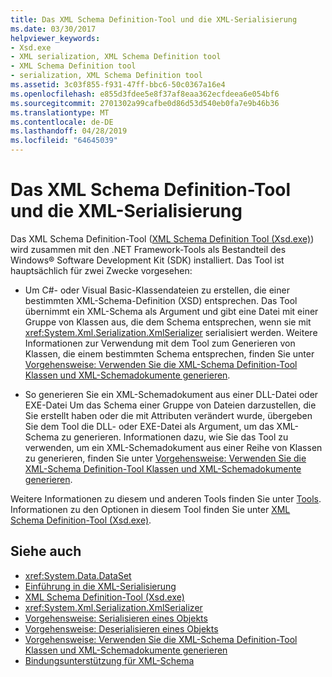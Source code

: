 ```yaml
---
title: Das XML Schema Definition-Tool und die XML-Serialisierung
ms.date: 03/30/2017
helpviewer_keywords:
- Xsd.exe
- XML serialization, XML Schema Definition tool
- XML Schema Definition tool
- serialization, XML Schema Definition tool
ms.assetid: 3c03f855-f931-47ff-bbc6-50c0367a16e4
ms.openlocfilehash: e855d3fdee5e8f37af8eaa362ecfdeea6e054bf6
ms.sourcegitcommit: 2701302a99cafbe0d86d53d540eb0fa7e9b46b36
ms.translationtype: MT
ms.contentlocale: de-DE
ms.lasthandoff: 04/28/2019
ms.locfileid: "64645039"
---
```

# <a name="the-xml-schema-definition-tool-and-xml-serialization"></a>Das XML Schema Definition-Tool und die XML-Serialisierung
Das XML Schema Definition-Tool ([XML Schema Definition Tool (Xsd.exe)](../../../docs/standard/serialization/xml-schema-definition-tool-xsd-exe.md)) wird zusammen mit den .NET Framework-Tools als Bestandteil des Windows® Software Development Kit (SDK) installiert. Das Tool ist hauptsächlich für zwei Zwecke vorgesehen:  
  
- Um C#- oder Visual Basic-Klassendateien zu erstellen, die einer bestimmten XML-Schema-Definition (XSD) entsprechen. Das Tool übernimmt ein XML-Schema als Argument und gibt eine Datei mit einer Gruppe von Klassen aus, die dem Schema entsprechen, wenn sie mit <xref:System.Xml.Serialization.XmlSerializer> serialisiert werden. Weitere Informationen zur Verwendung mit dem Tool zum Generieren von Klassen, die einem bestimmten Schema entsprechen, finden Sie unter [Vorgehensweise: Verwenden Sie die XML-Schema Definition-Tool Klassen und XML-Schemadokumente generieren](../../../docs/standard/serialization/xml-schema-def-tool-gen.md).  
  
- So generieren Sie ein XML-Schemadokument aus einer DLL-Datei oder EXE-Datei Um das Schema einer Gruppe von Dateien darzustellen, die Sie erstellt haben oder die mit Attributen verändert wurde, übergeben Sie dem Tool die DLL- oder EXE-Datei als Argument, um das XML-Schema zu generieren. Informationen dazu, wie Sie das Tool zu verwenden, um ein XML-Schemadokument aus einer Reihe von Klassen zu generieren, finden Sie unter [Vorgehensweise: Verwenden Sie die XML-Schema Definition-Tool Klassen und XML-Schemadokumente generieren](../../../docs/standard/serialization/xml-schema-def-tool-gen.md).  
  
 Weitere Informationen zu diesem und anderen Tools finden Sie unter [Tools](../../../docs/framework/tools/index.md). Informationen zu den Optionen in diesem Tool finden Sie unter [XML Schema Definition-Tool (Xsd.exe)](../../../docs/standard/serialization/xml-schema-definition-tool-xsd-exe.md).  
  
## <a name="see-also"></a>Siehe auch

- <xref:System.Data.DataSet>
- [Einführung in die XML-Serialisierung](../../../docs/standard/serialization/introducing-xml-serialization.md)
- [XML Schema Definition-Tool (Xsd.exe)](../../../docs/standard/serialization/xml-schema-definition-tool-xsd-exe.md)
- <xref:System.Xml.Serialization.XmlSerializer>
- [Vorgehensweise: Serialisieren eines Objekts](../../../docs/standard/serialization/how-to-serialize-an-object.md)
- [Vorgehensweise: Deserialisieren eines Objekts](../../../docs/standard/serialization/how-to-deserialize-an-object.md)
- [Vorgehensweise: Verwenden Sie die XML-Schema Definition-Tool Klassen und XML-Schemadokumente generieren](../../../docs/standard/serialization/xml-schema-def-tool-gen.md)
- [Bindungsunterstützung für XML-Schema](https://docs.microsoft.com/previous-versions/dotnet/netframework-4.0/sh1e66zd(v=vs.100))
